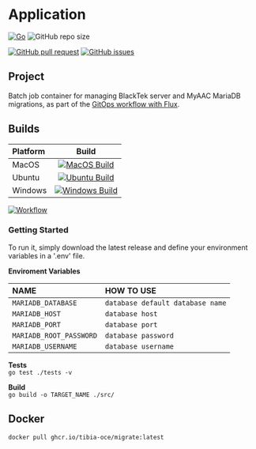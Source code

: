 # Application

[![Go](https://img.shields.io/github/go-mod/go-version/tibia-oce/migrate)](https://golang.org/doc/go1.16)
![GitHub repo size](https://img.shields.io/github/repo-size/tibia-oce/migrate)

[![GitHub pull request](https://img.shields.io/github/issues-pr/tibia-oce/migrate)](https://github.com/tibia-oce/migrate/pulls)
[![GitHub issues](https://img.shields.io/github/issues/tibia-oce/migrate)](https://github.com/tibia-oce/migrate/issues)


## Project

Batch job container for managing BlackTek server and MyAAC MariaDB migrations, as part of the [GitOps workflow with Flux](https://github.com/tibia-oce/oci/tree/main/kubernetes/apps/mariadb).

## Builds
| Platform       | Build        |
| :------------- | :----------: |
| MacOS          | [![MacOS Build](https://github.com/tibia-oce/migrate/actions/workflows/ci-build-macos.yml/badge.svg?branch=main)](https://github.com/tibia-oce/migrate/actions/workflows/ci-build-macos.yml)   |
| Ubuntu         | [![Ubuntu Build](https://github.com/tibia-oce/migrate/actions/workflows/ci-build-ubuntu.yml/badge.svg?branch=main)](https://github.com/tibia-oce/migrate/actions/workflows/ci-build-ubuntu.yml) |
| Windows        | [![Windows Build](https://github.com/tibia-oce/migrate/actions/workflows/ci-build-windows.yml/badge.svg?branch=main)](https://github.com/tibia-oce/migrate/actions/workflows/ci-build-windows.yml) |

[![Workflow](https://github.com/tibia-oce/migrate/actions/workflows/ci-multiplat-release.yml/badge.svg)](https://github.com/tibia-oce/migrate/actions/workflows/ci-multiplat-release.yml)

### Getting **Started**

To run it, simply download the latest release and define your environment variables in a '.env' file.

**Enviroment Variables**

|       NAME          |            HOW TO USE                |
| :------------------ | :----------------------------------  |
|`MARIADB_DATABASE`       | `database default database name`     |
|`MARIADB_HOST`         | `database host`                      |
|`MARIADB_PORT`         | `database port`                      |
|`MARIADB_ROOT_PASSWORD`         | `database password`                  |
|`MARIADB_USERNAME`         | `database username`                  |

**Tests**  
`go test ./tests -v`

**Build**  
`go build -o TARGET_NAME ./src/`

## Docker
`docker pull ghcr.io/tibia-oce/migrate:latest`
